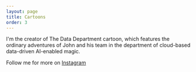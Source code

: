 ```yaml
---
layout: page
title: Cartoons
order: 3
---
```


I'm the creator of The Data Department cartoon, which features the ordinary adventures of John and his team in the department of cloud-based data-driven AI-enabled magic.

Follow me for more on [Instagram](https://www.instagram.com/the.data.department/)
 
<div id="pixlee_container"></div><script type="text/javascript">window.PixleeAsyncInit = function() {Pixlee.init({apiKey:'LTluAj9Ud1I7Q-4KpC3q'});Pixlee.addSimpleWidget({widgetId:'30379'});};</script><script src="//instafeed.assets.pxlecdn.com/assets/pixlee_widget_1_0_0.js"></script>